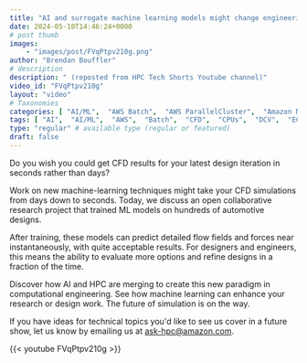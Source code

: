 ```yaml
---
title: "AI and surrogate machine learning models might change engineering design .. very soon."
date: 2024-05-10T14:46:24+0000
# post thumb
images:
    - "images/post/FVqPtpv210g.png"
author: "Brendan Bouffler"
# description
description: " (reposted from HPC Tech Shorts Youtube channel)"
video_id: "FVqPtpv210g"
layout: "video"
# Taxonomies
categories: [ "AI/ML",  "AWS Batch",  "AWS ParallelCluster",  "Amazon NICE DCV",  "Elastic Fabric Adapter",  "Life Sciences", ]
tags: [ "AI",  "AI/ML",  "AWS",  "Batch",  "CFD",  "CPUs",  "DCV",  "EC2",  "EFA",  "GPUs",  "HPC",  "High Performance Computing",  "Lustre",  "MPI",  "NCCL",  "ParallelCluster",  "Schedulers",  "Storage",  "artifical intelligence",  "autoscaling",  "aws batch",  "bioinformatics",  "cloud computing",  "elastic",  "elastic fabric adapter",  "hpc instances",  "infiniband",  "job scheduling",  "machine learning",  "scientific computing",  "supercomputing",  "surrogate models",  "technical computing",  "tightly-coupled",  "virtualization",  "vizualization",  "techshorts", ]
type: "regular" # available type (regular or featured)
draft: false
---
```


Do you wish you could get CFD results for your latest design iteration in seconds rather than days?

Work on new machine-learning techniques might take your CFD simulations from days down to seconds. Today, we discuss an open collaborative research project that trained ML models on hundreds of automotive designs. 

After training, these models can predict detailed flow fields and forces near instantaneously, with quite acceptable results. For designers and engineers, this means the ability to evaluate more options and refine designs in a fraction of the time.

Discover how AI and HPC are merging to create this new paradigm in computational engineering. See how machine learning can enhance your research or design work. The future of simulation is on the way.

If you have ideas for technical topics you'd like to see us cover in a future show, let us know by emailing us at ask-hpc@amazon.com.

{{< youtube FVqPtpv210g >}}